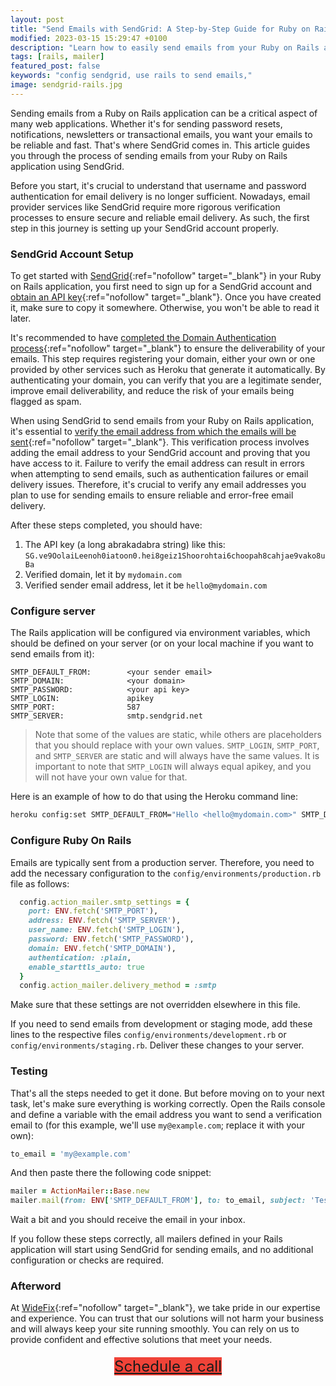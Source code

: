 ```yaml
---
layout: post
title: "Send Emails with SendGrid: A Step-by-Step Guide for Ruby on Rails Applications"
modified: 2023-03-15 15:29:47 +0100
description: "Learn how to easily send emails from your Ruby on Rails application using SendGrid. Our step-by-step guide will show you how to configure SendGrid and create a mailer class to send custom emails. Start sending personalized emails with ease!"
tags: [rails, mailer]
featured_post: false
keywords: "config sendgrid, use rails to send emails,"
image: sendgrid-rails.jpg
---
```


Sending emails from a Ruby on Rails application can be a critical aspect of many web applications. Whether it's for sending password resets, notifications, newsletters or transactional emails, you want your emails to be reliable and fast. That's where SendGrid comes in. This article guides you through the process of sending emails from your Ruby on Rails application using SendGrid.

Before you start, it's crucial to understand that username and password authentication for email delivery is no longer sufficient. Nowadays, email provider services like SendGrid require more rigorous verification processes to ensure secure and reliable email delivery. As such, the first step in this journey is setting up your SendGrid account properly.

### SendGrid Account Setup

To get started with [SendGrid](https://sendgrid.com/){:ref="nofollow" target="_blank"} in your Ruby on Rails application, you first need to sign up for a SendGrid account and [obtain an API key](https://docs.sendgrid.com/ui/account-and-settings/api-keys#creating-an-api-key){:ref="nofollow" target="_blank"}. Once you have created it, make sure to copy it somewhere. Otherwise, you won't be able to read it later.

It's recommended to have [completed the Domain Authentication process](https://docs.sendgrid.com/ui/account-and-settings/how-to-set-up-domain-authentication){:ref="nofollow" target="_blank"} to ensure the deliverability of your emails. This step requires registering your domain, either your own or one provided by other services such as Heroku that generate it automatically. By authenticating your domain, you can verify that you are a legitimate sender, improve email deliverability, and reduce the risk of your emails being flagged as spam.

When using SendGrid to send emails from your Ruby on Rails application, it's essential to [verify the email address from which the emails will be sent](https://docs.sendgrid.com/ui/sending-email/sender-verification){:ref="nofollow" target="_blank"}. This verification process involves adding the email address to your SendGrid account and proving that you have access to it. Failure to verify the email address can result in errors when attempting to send emails, such as authentication failures or email delivery issues. Therefore, it's crucial to verify any email addresses you plan to use for sending emails to ensure reliable and error-free email delivery.

After these steps completed, you should have:
1. The API key (a long abrakadabra string) like this: `SG.ve9OolaiLeenoh0iatoon0.hei8geiz1Shoorohtai6choopah8cahjae9vako8uBa`
1. Verified domain, let it by `mydomain.com`
1. Verified sender email address, let it be `hello@mydomain.com`

### Configure server

The Rails application will be configured via environment variables, which should be defined on your server (or on your local machine if you want to send emails from it):

```
SMTP_DEFAULT_FROM:        <your sender email>
SMTP_DOMAIN:              <your domain>
SMTP_PASSWORD:            <your api key>
SMTP_LOGIN:               apikey
SMTP_PORT:                587
SMTP_SERVER:              smtp.sendgrid.net
```

> Note that some of the values are static, while others are placeholders that you should replace with your own values. `SMTP_LOGIN`, `SMTP_PORT`, and `SMTP_SERVER` are static and will always have the same values. It is important to note that `SMTP_LOGIN` will always equal apikey, and you will not have your own value for that.

Here is an example of how to do that using the Heroku command line:

```bash
heroku config:set SMTP_DEFAULT_FROM="Hello <hello@mydomain.com>" SMTP_DOMAIN=mydomain.com SMTP_LOGIN=apikey SMTP_PASSWORD=SG.ve9OolaiLeenoh0iatoon0.hei8geiz1Shoorohtai6choopah8cahjae9vako8uBa SMTP_PORT=587
```

### Configure Ruby On Rails

Emails are typically sent from a production server. Therefore, you need to add the necessary configuration to the `config/environments/production.rb` file as follows:

```ruby
  config.action_mailer.smtp_settings = {
    port: ENV.fetch('SMTP_PORT'),
    address: ENV.fetch('SMTP_SERVER'),
    user_name: ENV.fetch('SMTP_LOGIN'),
    password: ENV.fetch('SMTP_PASSWORD'),
    domain: ENV.fetch('SMTP_DOMAIN'),
    authentication: :plain,
    enable_starttls_auto: true
  }
  config.action_mailer.delivery_method = :smtp
```

Make sure that these settings are not overridden elsewhere in this file.

If you need to send emails from development or staging mode, add these lines to the respective files `config/environments/development.rb` or `config/environments/staging.rb`. Deliver these changes to your server.

### Testing

That's all the steps needed to get it done. But before moving on to your next task, let's make sure everything is working correctly. Open the Rails console and define a variable with the email address you want to send a verification email to (for this example, we'll use `my@example.com`; replace it with your own):

```ruby
to_email = 'my@example.com'
```

And then paste there the following code snippet:

```ruby
mailer = ActionMailer::Base.new
mailer.mail(from: ENV['SMTP_DEFAULT_FROM'], to: to_email, subject: 'Test from WideFix guide', body: "Hello, you've got mail!").deliver
```

Wait a bit and you should receive the email in your inbox.

If you follow these steps correctly, all mailers defined in your Rails application will start using SendGrid for sending emails, and no additional configuration or checks are required.

### Afterword

At [WideFix](https://widefix.com){:ref="nofollow" target="_blank"}, we take pride in our expertise and experience. You can trust that our solutions will not harm your business and will always keep your site running smoothly. You can rely on us to provide confident and effective solutions that meet your needs.

<div style="display: flex;align-items:center;justify-content: center;margin-top: 20px;">
  <a class="btn" style="background-color: #f04338; cursor: pointer;font-size: 24px;" target="_blank" rel="nofollow" href="https://calendly.com/andrei-kaleshka/30min">Schedule a call</a>
</div>
